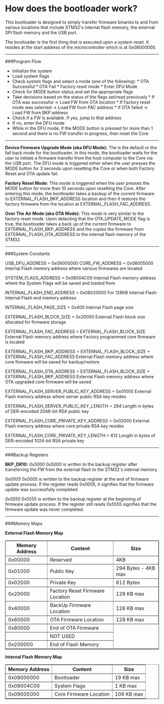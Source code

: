 How does the bootloader work?
====
This bootloader is designed to simply transfer firmware binaries to and from various locations that include STM32's internal flash memory, the external SPI flash memory  and the USB port.

The bootloader is the first thing that is executed upon a system reset. It resides at the start address of the microcontroller which is at 0x08000000.

---

###Program Flow

* Initialize the system
* Load system flags
* Check system flags and select a mode (one of the following):
      * OTA Successful
      * OTA Fail
      * Factory reset mode
      * Enter DFU Mode
* Check for MODE button status and set the appropriate flags
* Take decisions based on the status of the flags set/read previously
      * If OTA was successful -> Load FW from OTA location
      * If Factory reset mode was selected -> Load FW from FAC address
      * If OTA failed -> Load FW from BKP address
* Check if a FW is available. If yes, jump to that address
* If no, enter the DFU mode
* While in the DFU mode, if the MODE button is pressed for more than 1 second and there is no FW transfer in progress, then reset the Core

---

**Device Firmware Upgrade Mode (aka DFU Mode):**
The is the default or the fall back mode for the bootloader. In this mode, the bootloader waits for the user to initiate a firmware transfer from the host computer to the Core via the USB port.
The DFU mode is triggered either when the user presses the MODE button for 3 seconds upon resetting the Core or when both Factory Reset and OTA update fail.

**Factory Reset Mode:**
This mode is triggered when the user presses the MODE button for more than 10 seconds upon resetting the Core. After entering this mode, the bootloader takes a backup of the current firmware to EXTERNAL_FLASH_BKP_ADDRESS location and then it restores the factory firmware from the location at EXTERNAL_FLASH_FAC_ADDRESS.

**Over The Air Mode (aka OTA Mode):**
This mode is very similar to the factory reset mode. Upon detecting that the OTA_UPDATE_MODE flag is true, the bootloader takes a back up of the current firmware to EXTERNAL_FLASH_BKP_ADDRESS and the copies the firmware from EXTERNAL_FLASH_OTA_ADDRESS to the internal flash memory of the STM32.

---

###System Constants

USB_DFU_ADDRESS = 0x08000000
CORE_FW_ADDRESS = 0x08005000
Internal Flash memory address where various firmwares are located

SYSTEM_FLAGS_ADDRESS = 0x08004C00
Internal Flash memory address where the System Flags will be saved and loaded from

INTERNAL_FLASH_END_ADDRESS = 0x08020000
For 128KB Internal Flash: Internal Flash end memory address

INTERNAL_FLASH_PAGE_SIZE = 0x400
Internal Flash page size

EXTERNAL_FLASH_BLOCK_SIZE = 0x20000
External Flash block size allocated for firmware storage

EXTERNAL_FLASH_FAC_ADDRESS = EXTERNAL_FLASH_BLOCK_SIZE
External Flash memory address where Factory programmed core firmware is located

EXTERNAL_FLASH_BKP_ADDRESS = EXTERNAL_FLASH_BLOCK_SIZE + EXTERNAL_FLASH_FAC_ADDRESS
External Flash memory address where core firmware will be saved for backup/restore

EXTERNAL_FLASH_OTA_ADDRESS = EXTERNAL_FLASH_BLOCK_SIZE + EXTERNAL_FLASH_BKP_ADDRESS
External Flash memory address where OTA upgraded core firmware will be saved

EXTERNAL_FLASH_SERVER_PUBLIC_KEY_ADDRESS  = 0x01000
External Flash memory address where server public RSA key resides

EXTERNAL_FLASH_SERVER_PUBLIC_KEY_LENGTH = 294
Length in bytes of DER-encoded 2048-bit RSA public key

EXTERNAL_FLASH_CORE_PRIVATE_KEY_ADDRESS = 0x02000
External Flash memory address where core private RSA key resides

EXTERNAL_FLASH_CORE_PRIVATE_KEY_LENGTH = 612
Length in bytes of DER-encoded 1024-bit RSA private key

---


###Backup Registers

**BKP_DR10:**
*0x5000*
0x5000 is written to the backup register after transferring the FW from the external flash to the STM32's internal memory

*0x0005*
0x0005 is written to the backup register at the end of firmware update process. If the register reads 0x0005, it signifies that the firmware update was successfully completed.

*0x5555*
0x5555 is written to the backup register at the beginning of firmware update process. If the register still reads 0x5555 signifies that the firmware update was never completed.

---

###Memory Maps

**External Flash Memory Map**
<table border = '1'>
   <tr>
      <th>Memory Address</th>
      <th>Content</th>
      <th>Size</th>
   </tr>
   <tr>
      <td>0x00000</td>
      <td>Reserved</td>
      <td>4KB</td>
   </tr>
   <tr>
      <td>0x01000</td>
      <td>Public Key</td>
      <td>294 Bytes - 4KB max</td>
   </tr>
   <tr>
      <td>0x02000</td>
      <td>Private Key</td>
      <td>612 Bytes</td>
   </tr>
   <tr>
      <td>0x20000</td>
      <td>Factory Reset Firmware Location</td>
      <td>128 KB max</td>
   </tr>
   <tr>
      <td>0x40000</td>
      <td>BackUp Firmware Location</td>
      <td>128 KB max</td>
   </tr>
   <tr>
      <td>0x60000</td>
      <td>OTA Firmware Location</td>
      <td>128 KB max</td>
   </tr>
   <tr>
      <td>0x80000</td>
      <td>End of OTA Firmware</td>
   </tr>
   <tr>
      <td> </td>
      <td> NOT USED </td>
   </tr>
   <tr>
      <td>0x200000</td>
      <td>End of Flash Memory</td>
   </tr>
</table>

**Internal Flash Memory Map**
<table border = '1'>
   <tr>
      <th>Memory Address</th>
      <th>Content</th>
      <th>Size</th>
   </tr>
   <tr>
      <td>0x08000000</td>
      <td>Bootloader</td>
      <td>19 KB max</td>
   </tr>
   <tr>
      <td>0x08004C00</td>
      <td>System Flags</td>
      <td>1 KB max</td>
   </tr>
   <tr>
      <td>0x08005000</td>
      <td>Core Firmware Location</td>
      <td>108 KB max</td>
   </tr>
</table>

